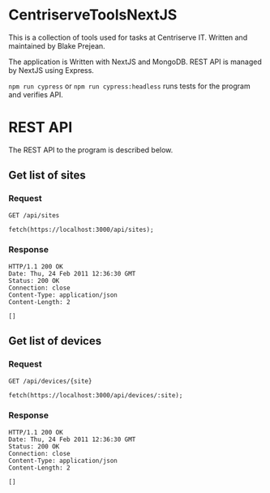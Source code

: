 # CentriserveToolsNextJS

This is a collection of tools used for tasks at Centriserve IT. Written
and maintained by Blake Prejean.

The application is Written with NextJS and MongoDB. REST API is managed
by NextJS using Express.

`npm run cypress` or `npm run cypress:headless` runs tests for the program and verifies API.

# REST API

The REST API to the program is described below.

## Get list of sites

### Request

`GET /api/sites`

    fetch(https://localhost:3000/api/sites);

### Response

    HTTP/1.1 200 OK
    Date: Thu, 24 Feb 2011 12:36:30 GMT
    Status: 200 OK
    Connection: close
    Content-Type: application/json
    Content-Length: 2

    []

## Get list of devices

### Request

`GET /api/devices/{site}`

    fetch(https://localhost:3000/api/devices/:site);

### Response

    HTTP/1.1 200 OK
    Date: Thu, 24 Feb 2011 12:36:30 GMT
    Status: 200 OK
    Connection: close
    Content-Type: application/json
    Content-Length: 2

    []